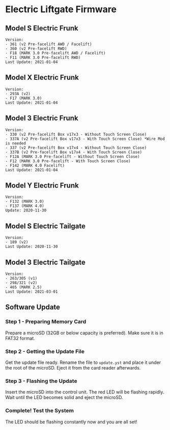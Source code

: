 # Electric Liftgate Firmware

## Model S Electric Frunk
```
Version:
- 361 (v2 Pre-facelift AWD / Facelift)
- 360 (v2 Pre-facelift RWD)
- F18 (MARK 3.0 Pre-facelift AWD / Facelift)
- F11 (MARK 3.0 Pre-facelift RWD)
Last Update: 2021-01-04
```

## Model X Electric Frunk
```
Version:
- 293A (v2)
- F17 (MARK 3.0)
Last Update: 2021-01-04
```

## Model 3 Electric Frunk
```
Version:
- 330 (v2 Pre-facelift Box v17x3 - Without Touch Screen Close)
- 337A (v2 Pre-facelift Box v17x3 - With Touch Screen Close) *Wire Mod is needed
- 337 (v2 Pre-facelift Box v17x4 - Without Touch Screen Close)
- 337B (v2 Pre-facelift Box v17x4 - With Touch Screen Close)
- F12A (MARK 3.0 Pre-facelift - Without Touch Screen Close)
- F12 (MARK 3.0 Pre-facelift - With Touch Screen Close)
- F142 (MARK 4.0 Facelift)
Last Update: 2021-01-04
```


## Model Y Electric Frunk
```
Version:
- F132 (MARK 3.0)
- F137 (MARK 4.0)
Update: 2020-11-30
```

## Model S Electric Tailgate
```
Version:
- 189 (v2)
Last Update: 2020-11-30
```

## Model 3 Electric Tailgate
```
Version:
- 263/305 (v1)
- 298/321 (v2)
- 465 (MARK 2.5)
Last Update: 2021-03-01
```

## Software Update
### Step 1 - Preparing Memory Card
Prepare a microSD (32GB or below capacity is preferred).
Make sure it is in FAT32 format.

### Step 2 - Getting the Update File
Get the update file ready.
Rename the file to `update.yst` and place it under the root of the microSD.
Eject it from the card reader afterwards.

### Step 3 - Flashing the Update
Insert the microSD into the control unit.
The red LED will be flashing rapidly.
Wait until the LED becomes solid and eject the microSD.

### Complete! Test the System
The LED should be flashing constantly now and you are all set!
